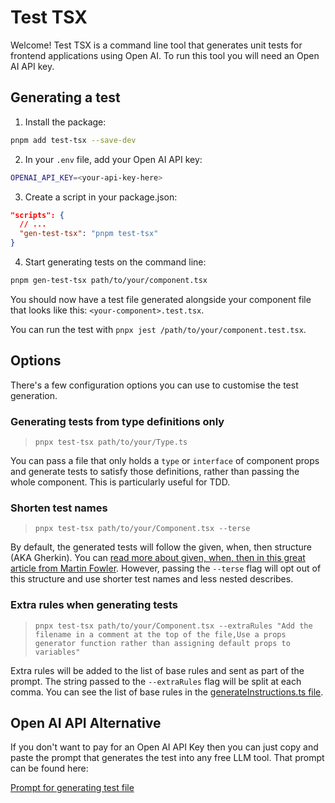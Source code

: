 # Test TSX

Welcome! Test TSX is a command line tool that generates unit tests for frontend
applications using Open AI. To run this tool you will need an Open AI API key.

## Generating a test

1. Install the package:

```sh
pnpm add test-tsx --save-dev
```

2. In your `.env` file, add your Open AI API key:

```sh
OPENAI_API_KEY=<your-api-key-here>
```

3. Create a script in your package.json:

```json
"scripts": {
  // ...
  "gen-test-tsx": "pnpm test-tsx"
}
```

4. Start generating tests on the command line:

```sh
pnpm gen-test-tsx path/to/your/component.tsx
```

You should now have a test file generated alongside your component file that
looks like this: `<your-component>.test.tsx`.

You can run the test with `pnpx jest /path/to/your/component.test.tsx`.

## Options

There's a few configuration options you can use to customise the test
generation.

### Generating tests from type definitions only

> `pnpx test-tsx path/to/your/Type.ts`

You can pass a file that only holds a `type` or `interface` of component props
and generate tests to satisfy those definitions, rather than passing the whole
component. This is particularly useful for TDD.

### Shorten test names

> `pnpx test-tsx path/to/your/Component.tsx --terse`

By default, the generated tests will follow the given, when, then structure (AKA
Gherkin). You can
[read more about given, when, then in this great article from Martin Fowler](https://martinfowler.com/bliki/GivenWhenThen.html).
However, passing the `--terse` flag will opt out of this structure and use
shorter test names and less nested describes.

### Extra rules when generating tests

> `pnpx test-tsx path/to/your/Component.tsx --extraRules "Add the filename in a comment at the top of the file,Use a props generator function rather than assigning default props to variables"`

Extra rules will be added to the list of base rules and sent as part of the
prompt. The string passed to the `--extraRules` flag will be split at each
comma. You can see the list of base rules in the
[generateInstructions.ts file](/src/lib/generateInstructions.ts).

## Open AI API Alternative

If you don't want to pay for an Open AI API Key then you can just copy and paste
the prompt that generates the test into any free LLM tool. That prompt can be
found here:

[Prompt for generating test file](/src/lib/generateInstructions.ts)
